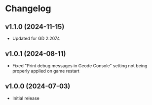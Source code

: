 # Changelog
## <cg>v1.1.0</c> (2024-11-15)
* Updated for GD 2.2074

## <cg>v1.0.1</c> (2024-08-11)
* Fixed "Print debug messages in Geode Console" setting not being properly applied on game restart

## <cg>v1.0.0</c> (2024-07-03)
* Initial release